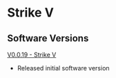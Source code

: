 # Strike V

## Software Versions

[V0.0.19 - Strike V](https://github.com/Chauvet-Pro/STRIKEV/blob/9523eb75affb8450f72a2b9484f994c9cf00152c/firmware/V0.0.19.zip)
- Released initial software version
